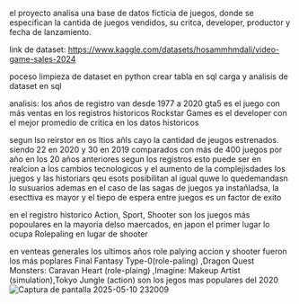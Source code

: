 el proyecto analisa una base de datos ficticia de juegos, donde se especifican la cantida de juegos vendidos, su critca, developer, productor y fecha de lanzamiento.

link de dataset: https://www.kaggle.com/datasets/hosammhmdali/video-game-sales-2024

poceso
limpieza de dataset en python
crear tabla en sql
carga y analisis de dataset en sql


analisis:
los años de registro van desde 1977 a 2020
gta5 es el juego con más ventas en los registros historicos
Rockstar Games es el developer con el mejor promedio de critica en los datos historicos

segun lso reirstor en os ltios añls cayo la cantidad de jeugos estrenados.
siendo 22 en  2020 y 30 en 2019 comparados con más de 400 juegos por año en los 20 años anteriores segun los registros
esto puede ser en realcion a los cambios tecnologicos y el aumento de la complejisdades los juegos y las historiars qeu esots posibilitan al igual quwe lo quedemandasn lo susuarios
ademas en el caso de las sagas de juegos ya instañladsa, la esecttiva es mayor y el tiepo de espera entre juegos es un factor de exito

en el registro historico Action, Sport, Shooter son los juegos más popoulares en la mayoria delso maercados, en japon el primer lugar
  lo ocupa Rolepaling en lugar de shooter

en venteas generales los ultimos años  role palying accion y shooter fueron los más poplares
Final Fantasy Type-0(role-paling) ,Dragon Quest Monsters: Caravan Heart (role-plaing) ,Imagine: Makeup Artist (simulation),Tokyo Jungle (action) son los jegos mas populares del 2020
![Captura de pantalla 2025-05-10 232009](https://github.com/user-attachments/assets/b722fb49-bf1d-469b-abbe-ff42808d86db)
